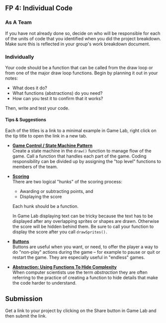 
[//]: # (<p><iframe src="https://douglasurner.github.io/GDP1/units/4/U4L04-individual-code/" width="100%" height="666px"></iframe></p>)

## FP 4: Individual Code

### As A Team

If you have not already done so, decide on who will be responsible for each of the units of code that you identified when you did the project breakdown. Make sure this is reflected in your group's work breakdown document.

### Individually

Your code should be a function that can be called from the draw loop or from one of the major draw loop functions. Begin by planning it out in your notes:

* What does it do?
* What functions (abstractions) do you need?
* How can you test it to confirm that it works?

Then, write and test your code.

#### Tips & Suggestions

Each of the titles is a link to a minimal example in Game Lab, right click on the tip title to open the link in a new tab.

* **[Game Control / State Machine Pattern](https://studio.code.org/projects/gamelab/VwtePC2g_haoBfb7Z2D91MBKNE9xDeseLD_nDwvpCIA)**  
Create a state machine in the  ``draw()`` function to manage flow of the game. Call a function that handles each part of the game. Coding responsibility can be divided up by assigning the "top level" functions to members of the team.

* **[Scoring](https://studio.code.org/projects/gamelab/9HMW0-xOHzGla5kDf1paIDAS008QL-_tW36Xb9SS0sc)**  
There are two logical "hunks" of the scoring process:

  * Awarding or subtracting points, and
  * Displaying the score

  Each hunk should be a function.

  In Game Lab displaying text can be tricky because the text has to be displayed after any overlapping sprites or shapes are drawn. Otherwise the score will be hidden behind them. Be sure to call your function to display the score after you call ``drawSprites().``
  
* **[Buttons](https://studio.code.org/projects/gamelab/nnwQFaeqqjdUCjZS5P0nqy2bRjNADl3NDnJ0ZznArdM)**  
Buttons are useful when you want, or need, to offer the player a way to do "non-play" actions during the game – for example to pause or quit or restart the game. They are especially useful in "endless" games.
  
* **[Abstraction: Using Functions To Hide Complexity](https://studio.code.org/projects/gamelab/DD-rPmAOT0Bf3USyMA5_wLODyZtK2eilz924np3qAHA)**  
When computer scientists use the term *abstraction* they are often referring to the practice of creating a function to hide details that make the code harder to understand.

## Submission

Get a link to your project by clicking on the Share button in Game Lab and then submit the link.
